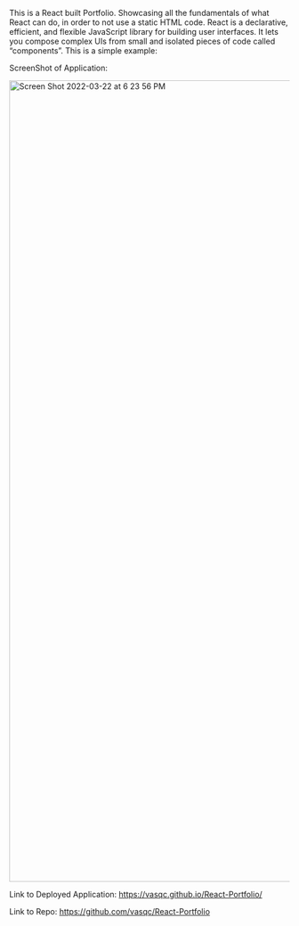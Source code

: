 This is a React built Portfolio.   Showcasing all the fundamentals of what React can do, in order to not use a static HTML code. 
React is a declarative, efficient, and flexible JavaScript library for building user interfaces. It lets you compose complex UIs from small and isolated pieces of code called “components”.
This is a simple example:

ScreenShot of Application:

<img width="1440" alt="Screen Shot 2022-03-22 at 6 23 56 PM" src="https://user-images.githubusercontent.com/90007988/159586977-5260befc-8fb0-494a-8ed5-a3ff7e978ea3.png">

Link to Deployed Application:
 https://vasqc.github.io/React-Portfolio/

Link to Repo: 
https://github.com/vasqc/React-Portfolio